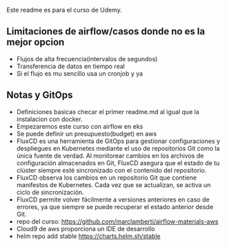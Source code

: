 Este readme es para el curso de Udemy.
## Limitaciones de airflow/casos donde no es la mejor opcion
- Flujos de alta frecuencia(intervalos de segundos)
- Transferencia de datos en tiempo real
- Si el flujo es mu sencillo usa un cronjob y ya
## Notas y GitOps
- Definiciones basicas checar el primer readme.md al igual que la instalacion con docker.
- Empezaremos este curso con airflow en eks
- Se puede definir un presupuesto(budget) en aws
- FluxCD es una herramienta de GitOps para gestionar configuraciones y despliegues en Kubernetes mediante el uso de repositorios Git como la única fuente de verdad. Al monitorear cambios en los archivos de configuración almacenados en Git, FluxCD asegura que el estado de tu clúster siempre esté sincronizado con el contenido del repositorio.
- FluxCD observa los cambios en un repositorio Git que contiene manifestos de Kubernetes. Cada vez que se actualizan, se activa un ciclo de sincronización.
- FluxCD permite volver fácilmente a versiones anteriores en caso de errores, ya que siempre se puede recuperar el estado anterior desde Git.
- repo del curso: https://github.com/marclamberti/airflow-materials-aws
- Cloud9 de aws proporciona un IDE de desarrollo
- helm repo add stable https://charts.helm.sh/stable
